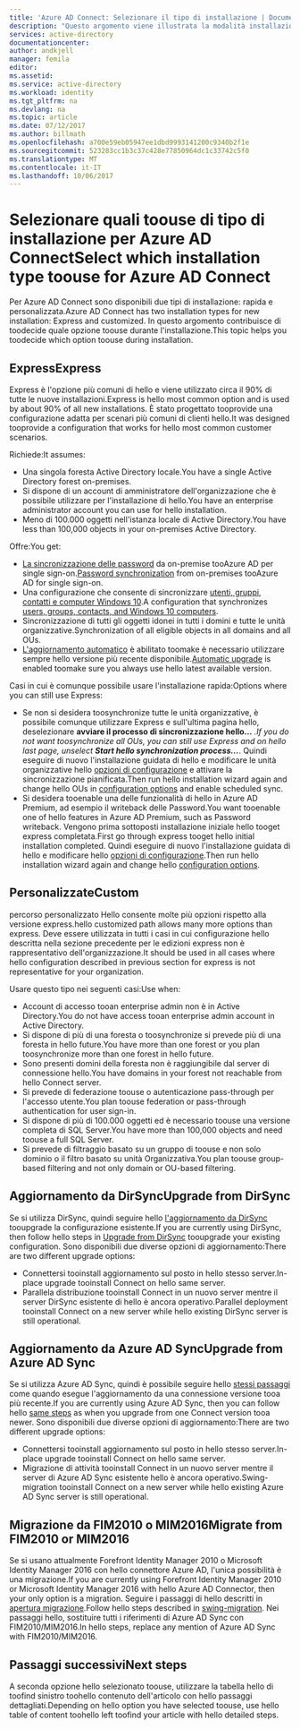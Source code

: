 ```yaml
---
title: 'Azure AD Connect: Selezionare il tipo di installazione | Documentazione Microsoft'
description: "Questo argomento viene illustrata la modalità installazione hello tooselect digitare toouse per Azure AD Connect"
services: active-directory
documentationcenter: 
author: andkjell
manager: femila
editor: 
ms.assetid: 
ms.service: active-directory
ms.workload: identity
ms.tgt_pltfrm: na
ms.devlang: na
ms.topic: article
ms.date: 07/12/2017
ms.author: billmath
ms.openlocfilehash: a700e59eb05947ee1dbd9993141200c9340b2f1e
ms.sourcegitcommit: 523283cc1b3c37c428e77850964dc1c33742c5f0
ms.translationtype: MT
ms.contentlocale: it-IT
ms.lasthandoff: 10/06/2017
---
```

# <a name="select-which-installation-type-toouse-for-azure-ad-connect"></a><span data-ttu-id="f1051-103">Selezionare quali toouse di tipo di installazione per Azure AD Connect</span><span class="sxs-lookup"><span data-stu-id="f1051-103">Select which installation type toouse for Azure AD Connect</span></span>
<span data-ttu-id="f1051-104">Per Azure AD Connect sono disponibili due tipi di installazione: rapida e personalizzata.</span><span class="sxs-lookup"><span data-stu-id="f1051-104">Azure AD Connect has two installation types for new installation: Express and customized.</span></span> <span data-ttu-id="f1051-105">In questo argomento contribuisce di toodecide quale opzione toouse durante l'installazione.</span><span class="sxs-lookup"><span data-stu-id="f1051-105">This topic helps you toodecide which option toouse during installation.</span></span>

## <a name="express"></a><span data-ttu-id="f1051-106">Express</span><span class="sxs-lookup"><span data-stu-id="f1051-106">Express</span></span>
<span data-ttu-id="f1051-107">Express è l'opzione più comuni di hello e viene utilizzato circa il 90% di tutte le nuove installazioni.</span><span class="sxs-lookup"><span data-stu-id="f1051-107">Express is hello most common option and is used by about 90% of all new installations.</span></span> <span data-ttu-id="f1051-108">È stato progettato tooprovide una configurazione adatta per scenari più comuni di clienti hello.</span><span class="sxs-lookup"><span data-stu-id="f1051-108">It was designed tooprovide a configuration that works for hello most common customer scenarios.</span></span>

<span data-ttu-id="f1051-109">Richiede:</span><span class="sxs-lookup"><span data-stu-id="f1051-109">It assumes:</span></span>

- <span data-ttu-id="f1051-110">Una singola foresta Active Directory locale.</span><span class="sxs-lookup"><span data-stu-id="f1051-110">You have a single Active Directory forest on-premises.</span></span>
- <span data-ttu-id="f1051-111">Si dispone di un account di amministratore dell'organizzazione che è possibile utilizzare per l'installazione di hello.</span><span class="sxs-lookup"><span data-stu-id="f1051-111">You have an enterprise administrator account you can use for hello installation.</span></span>
- <span data-ttu-id="f1051-112">Meno di 100.000 oggetti nell'istanza locale di Active Directory.</span><span class="sxs-lookup"><span data-stu-id="f1051-112">You have less than 100,000 objects in your on-premises Active Directory.</span></span>

<span data-ttu-id="f1051-113">Offre:</span><span class="sxs-lookup"><span data-stu-id="f1051-113">You get:</span></span>

- <span data-ttu-id="f1051-114">[La sincronizzazione delle password](active-directory-aadconnectsync-implement-password-synchronization.md) da on-premise tooAzure AD per single sign-on.</span><span class="sxs-lookup"><span data-stu-id="f1051-114">[Password synchronization](active-directory-aadconnectsync-implement-password-synchronization.md) from on-premises tooAzure AD for single sign-on.</span></span>
- <span data-ttu-id="f1051-115">Una configurazione che consente di sincronizzare [utenti, gruppi, contatti e computer Windows 10](active-directory-aadconnectsync-understanding-default-configuration.md).</span><span class="sxs-lookup"><span data-stu-id="f1051-115">A configuration that synchronizes [users, groups, contacts, and Windows 10 computers](active-directory-aadconnectsync-understanding-default-configuration.md).</span></span>
- <span data-ttu-id="f1051-116">Sincronizzazione di tutti gli oggetti idonei in tutti i domini e tutte le unità organizzative.</span><span class="sxs-lookup"><span data-stu-id="f1051-116">Synchronization of all eligible objects in all domains and all OUs.</span></span>
- <span data-ttu-id="f1051-117">[L'aggiornamento automatico](active-directory-aadconnect-feature-automatic-upgrade.md) è abilitato toomake è necessario utilizzare sempre hello versione più recente disponibile.</span><span class="sxs-lookup"><span data-stu-id="f1051-117">[Automatic upgrade](active-directory-aadconnect-feature-automatic-upgrade.md) is enabled toomake sure you always use hello latest available version.</span></span>

<span data-ttu-id="f1051-118">Casi in cui è comunque possibile usare l'installazione rapida:</span><span class="sxs-lookup"><span data-stu-id="f1051-118">Options where you can still use Express:</span></span>

- <span data-ttu-id="f1051-119">Se non si desidera toosynchronize tutte le unità organizzative, è possibile comunque utilizzare Express e sull'ultima pagina hello, deselezionare **avviare il processo di sincronizzazione hello...** *.</span><span class="sxs-lookup"><span data-stu-id="f1051-119">If you do not want toosynchronize all OUs, you can still use Express and on hello last page, unselect **Start hello synchronization process...***.</span></span> <span data-ttu-id="f1051-120">Quindi eseguire di nuovo l'installazione guidata di hello e modificare le unità organizzative hello [opzioni di configurazione](active-directory-aadconnectsync-installation-wizard.md#customize-synchronization-options) e attivare la sincronizzazione pianificata.</span><span class="sxs-lookup"><span data-stu-id="f1051-120">Then run hello installation wizard again and change hello OUs in [configuration options](active-directory-aadconnectsync-installation-wizard.md#customize-synchronization-options) and enable scheduled sync.</span></span>
- <span data-ttu-id="f1051-121">Si desidera tooenable una delle funzionalità di hello in Azure AD Premium, ad esempio il writeback delle Password.</span><span class="sxs-lookup"><span data-stu-id="f1051-121">You want tooenable one of hello features in Azure AD Premium, such as Password writeback.</span></span> <span data-ttu-id="f1051-122">Vengono prima sottoposti installazione iniziale hello tooget express completata.</span><span class="sxs-lookup"><span data-stu-id="f1051-122">First go through express tooget hello initial installation completed.</span></span> <span data-ttu-id="f1051-123">Quindi eseguire di nuovo l'installazione guidata di hello e modificare hello [opzioni di configurazione](active-directory-aadconnectsync-installation-wizard.md#customize-synchronization-options).</span><span class="sxs-lookup"><span data-stu-id="f1051-123">Then run hello installation wizard again and change hello [configuration options](active-directory-aadconnectsync-installation-wizard.md#customize-synchronization-options).</span></span>

## <a name="custom"></a><span data-ttu-id="f1051-124">Personalizzate</span><span class="sxs-lookup"><span data-stu-id="f1051-124">Custom</span></span>
<span data-ttu-id="f1051-125">percorso personalizzato Hello consente molte più opzioni rispetto alla versione express.</span><span class="sxs-lookup"><span data-stu-id="f1051-125">hello customized path allows many more options than express.</span></span> <span data-ttu-id="f1051-126">Deve essere utilizzata in tutti i casi in cui configurazione hello descritta nella sezione precedente per le edizioni express non è rappresentativo dell'organizzazione.</span><span class="sxs-lookup"><span data-stu-id="f1051-126">It should be used in all cases where hello configuration described in previous section for express is not representative for your organization.</span></span>

<span data-ttu-id="f1051-127">Usare questo tipo nei seguenti casi:</span><span class="sxs-lookup"><span data-stu-id="f1051-127">Use when:</span></span>

- <span data-ttu-id="f1051-128">Account di accesso tooan enterprise admin non è in Active Directory.</span><span class="sxs-lookup"><span data-stu-id="f1051-128">You do not have access tooan enterprise admin account in Active Directory.</span></span>
- <span data-ttu-id="f1051-129">Si dispone di più di una foresta o toosynchronize si prevede più di una foresta in hello future.</span><span class="sxs-lookup"><span data-stu-id="f1051-129">You have more than one forest or you plan toosynchronize more than one forest in hello future.</span></span>
- <span data-ttu-id="f1051-130">Sono presenti domini della foresta non è raggiungibile dal server di connessione hello.</span><span class="sxs-lookup"><span data-stu-id="f1051-130">You have domains in your forest not reachable from hello Connect server.</span></span>
- <span data-ttu-id="f1051-131">Si prevede di federazione toouse o autenticazione pass-through per l'accesso utente.</span><span class="sxs-lookup"><span data-stu-id="f1051-131">You plan toouse federation or pass-through authentication for user sign-in.</span></span>
- <span data-ttu-id="f1051-132">Si dispone di più di 100.000 oggetti ed è necessario toouse una versione completa di SQL Server.</span><span class="sxs-lookup"><span data-stu-id="f1051-132">You have more than 100,000 objects and need toouse a full SQL Server.</span></span>
- <span data-ttu-id="f1051-133">Si prevede di filtraggio basato su un gruppo di toouse e non solo dominio o il filtro basato su unità Organizzativa.</span><span class="sxs-lookup"><span data-stu-id="f1051-133">You plan toouse group-based filtering and not only domain or OU-based filtering.</span></span>

## <a name="upgrade-from-dirsync"></a><span data-ttu-id="f1051-134">Aggiornamento da DirSync</span><span class="sxs-lookup"><span data-stu-id="f1051-134">Upgrade from DirSync</span></span>
<span data-ttu-id="f1051-135">Se si utilizza DirSync, quindi seguire hello [l'aggiornamento da DirSync](active-directory-aadconnect-dirsync-upgrade-get-started.md) tooupgrade la configurazione esistente.</span><span class="sxs-lookup"><span data-stu-id="f1051-135">If you are currently using DirSync, then follow hello steps in [Upgrade from DirSync](active-directory-aadconnect-dirsync-upgrade-get-started.md) tooupgrade your existing configuration.</span></span> <span data-ttu-id="f1051-136">Sono disponibili due diverse opzioni di aggiornamento:</span><span class="sxs-lookup"><span data-stu-id="f1051-136">There are two different upgrade options:</span></span>

- <span data-ttu-id="f1051-137">Connettersi tooinstall aggiornamento sul posto in hello stesso server.</span><span class="sxs-lookup"><span data-stu-id="f1051-137">In-place upgrade tooinstall Connect on hello same server.</span></span>
- <span data-ttu-id="f1051-138">Parallela distribuzione tooinstall Connect in un nuovo server mentre il server DirSync esistente di hello è ancora operativo.</span><span class="sxs-lookup"><span data-stu-id="f1051-138">Parallel deployment tooinstall Connect on a new server while hello existing DirSync server is still operational.</span></span>

## <a name="upgrade-from-azure-ad-sync"></a><span data-ttu-id="f1051-139">Aggiornamento da Azure AD Sync</span><span class="sxs-lookup"><span data-stu-id="f1051-139">Upgrade from Azure AD Sync</span></span>
<span data-ttu-id="f1051-140">Se si utilizza Azure AD Sync, quindi è possibile seguire hello [stessi passaggi](active-directory-aadconnect-upgrade-previous-version.md) come quando esegue l'aggiornamento da una connessione versione tooa più recente.</span><span class="sxs-lookup"><span data-stu-id="f1051-140">If you are currently using Azure AD Sync, then you can follow hello [same steps](active-directory-aadconnect-upgrade-previous-version.md) as when you upgrade from one Connect version tooa newer.</span></span> <span data-ttu-id="f1051-141">Sono disponibili due diverse opzioni di aggiornamento:</span><span class="sxs-lookup"><span data-stu-id="f1051-141">There are two different upgrade options:</span></span>

- <span data-ttu-id="f1051-142">Connettersi tooinstall aggiornamento sul posto in hello stesso server.</span><span class="sxs-lookup"><span data-stu-id="f1051-142">In-place upgrade tooinstall Connect on hello same server.</span></span>
- <span data-ttu-id="f1051-143">Migrazione di attività tooinstall Connect in un nuovo server mentre il server di Azure AD Sync esistente hello è ancora operativo.</span><span class="sxs-lookup"><span data-stu-id="f1051-143">Swing-migration tooinstall Connect on a new server while hello existing Azure AD Sync server is still operational.</span></span>

## <a name="migrate-from-fim2010-or-mim2016"></a><span data-ttu-id="f1051-144">Migrazione da FIM2010 o MIM2016</span><span class="sxs-lookup"><span data-stu-id="f1051-144">Migrate from FIM2010 or MIM2016</span></span>
<span data-ttu-id="f1051-145">Se si usano attualmente Forefront Identity Manager 2010 o Microsoft Identity Manager 2016 con hello connettore Azure AD, l'unica possibilità è una migrazione.</span><span class="sxs-lookup"><span data-stu-id="f1051-145">If you are currently using Forefront Identity Manager 2010 or Microsoft Identity Manager 2016 with hello Azure AD Connector, then your only option is a migration.</span></span> <span data-ttu-id="f1051-146">Seguire i passaggi di hello descritti in [apertura migrazione](active-directory-aadconnect-upgrade-previous-version.md#swing-migration).</span><span class="sxs-lookup"><span data-stu-id="f1051-146">Follow hello steps described in [swing-migration](active-directory-aadconnect-upgrade-previous-version.md#swing-migration).</span></span> <span data-ttu-id="f1051-147">Nei passaggi hello, sostituire tutti i riferimenti di Azure AD Sync con FIM2010/MIM2016.</span><span class="sxs-lookup"><span data-stu-id="f1051-147">In hello steps, replace any mention of Azure AD Sync with FIM2010/MIM2016.</span></span>

## <a name="next-steps"></a><span data-ttu-id="f1051-148">Passaggi successivi</span><span class="sxs-lookup"><span data-stu-id="f1051-148">Next steps</span></span>
<span data-ttu-id="f1051-149">A seconda opzione hello selezionato toouse, utilizzare la tabella hello di toofind sinistro toohello contenuto dell'articolo con hello passaggi dettagliati.</span><span class="sxs-lookup"><span data-stu-id="f1051-149">Depending on hello option you have selected toouse, use hello table of content toohello left toofind your article with hello detailed steps.</span></span>
